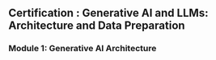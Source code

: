 ## Certification : Generative AI and LLMs: Architecture and Data Preparation


### Module 1: Generative AI Architecture



